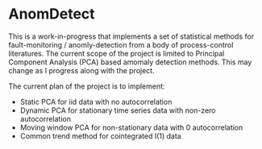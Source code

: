 # AnomDetect

This is a work-in-progress that implements a set of statistical methods for fault-monitoring / anomly-detection from a body of process-control literatures. The current scope of the project is limited to Principal Component Analysis (PCA) based amomaly detection methods. This may change as I progress along with the project.

The current plan of the project is to implement:
- Static PCA for iid data with no autocorrelation
- Dynamic PCA for stationary time series data with non-zero autocorrelation
- Moving window PCA for non-stationary data with 0 autocorrelation
- Common trend method for cointegrated I(1) data